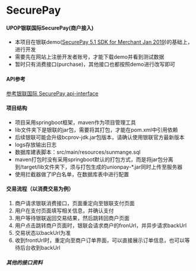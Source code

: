 # SecurePay
#### UPOP银联国际SecurePay(商户接入)
* 本项目在银联demo([SecurePay 5.1 SDK for Merchant Jan 2019](https://developer.unionpayintl.com/cjweb/api/detail?apiSvcId=4))的基础上，进行开发
* 需要先在网站上注册开发者账号，才能下载demo并看到测试数据
* 暂时只有消费接口(purchase)，其他接口也都按照demo进行改写即可
#### API参考
[参考银联国际 SecurePay api-interface](https://developer.unionpayintl.com/cjweb/api/detail?apiSvcId=4#api-interface)


#### 项目结构
* 项目采用springboot框架，maven作为项目管理工具
* lib文件夹下是银联的jar包，需要将其打包，才能在pom.xml中引用依赖
* 后续银联可能会升级bcprov-jdk.jar包版本，请确认使用银联官方最新版本
* logs存放输出日志
* 数据库建表脚本：src/main/resources/sunmange.sql
* maven打包时没有采用springboot默认的打包方式，而是将jar包分离到/target/lib文件夹下，须与打包生成的unionpay-*.jar同时上传至服务器
* 使用拦截器做了IP白名单，在数据库表中进行配置

#### 交易流程（以消费交易为例）
1. 商户请求银联消费接口，页面重定向至银联支付页面
2. 用户在支付页面填写相关信息，并确认支付
3. 用户等待银联返回交易结果，然后跳转回商户页面
4. 用户点击跳转商户页面时，银联会请求商户的fronUrl，并异步请求backUrl
5. 交易状态以backUrl为准
6. 收到frontUrl时，重定向至商户订单界面，可以直接展示订单信息，也可以等待后台收到backUrl

##### 其他的接口资料
